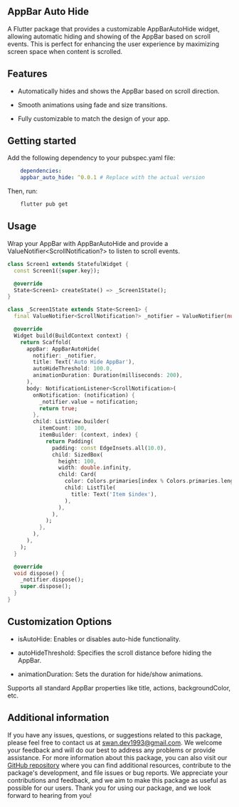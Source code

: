 ## AppBar Auto Hide

A Flutter package that provides a customizable AppBarAutoHide widget, 
allowing automatic hiding and showing of the AppBar based on scroll events. This is perfect for enhancing the user experience by maximizing screen space when content is scrolled.



## Features

- Automatically hides and shows the AppBar based on scroll direction.

- Smooth animations using fade and size transitions.

- Fully customizable to match the design of your app.

## Getting started

Add the following dependency to your pubspec.yaml file:
    
```yaml
    dependencies:
    appbar_auto_hide: ^0.0.1 # Replace with the actual version
```
Then, run:
```bash
    flutter pub get
```



## Usage

Wrap your AppBar with AppBarAutoHide and provide a ValueNotifier<ScrollNotification?> to listen to scroll events.

```dart
class Screen1 extends StatefulWidget {
  const Screen1({super.key});

  @override
  State<Screen1> createState() => _Screen1State();
}

class _Screen1State extends State<Screen1> {
  final ValueNotifier<ScrollNotification?> _notifier = ValueNotifier(null);

  @override
  Widget build(BuildContext context) {
    return Scaffold(
      appBar: AppBarAutoHide(
        notifier: _notifier,
        title: Text('Auto Hide AppBar'),
        autoHideThreshold: 100.0,
        animationDuration: Duration(milliseconds: 200),
      ),
      body: NotificationListener<ScrollNotification>(
        onNotification: (notification) {
          _notifier.value = notification;
          return true;
        },
        child: ListView.builder(
          itemCount: 100,
          itemBuilder: (context, index) {
            return Padding(
              padding: const EdgeInsets.all(10.0),
              child: SizedBox(
                height: 100,
                width: double.infinity,
                child: Card(
                  color: Colors.primaries[index % Colors.primaries.length],
                  child: ListTile(
                    title: Text('Item $index'),
                  ),
                ),
              ),
            );
          },
        ),
      ),
    );
  }

  @override
  void dispose() {
    _notifier.dispose();
    super.dispose();
  }
}
```

## Customization Options

- isAutoHide: Enables or disables auto-hide functionality.

- autoHideThreshold: Specifies the scroll distance before hiding the AppBar.

- animationDuration: Sets the duration for hide/show animations.

Supports all standard AppBar properties like title, actions, backgroundColor, etc.


## Additional information

If you have any issues, questions, or suggestions related to this package, please feel free to contact us at [swan.dev1993@gmail.com](mailto:swan.dev1993@gmail.com). We welcome your feedback and will do our best to address any problems or provide assistance.
For more information about this package, you can also visit our [GitHub repository](https://github.com/SwanFlutter/avatar_better) where you can find additional resources, contribute to the package's development, and file issues or bug reports. We appreciate your contributions and feedback, and we aim to make this package as useful as possible for our users.
Thank you for using our package, and we look forward to hearing from you!
